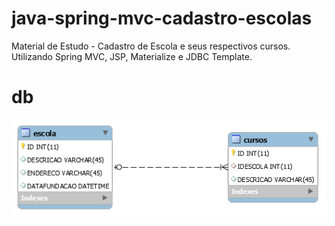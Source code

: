 # java-spring-mvc-cadastro-escolas
Material de Estudo - Cadastro de Escola e seus respectivos cursos. Utilizando Spring MVC, JSP, Materialize e JDBC Template.

# db

![alt tag](https://raw.githubusercontent.com/hstrada/java-spring-mvc-cadastro-escolas/master/src/archives/dbescola.png)

